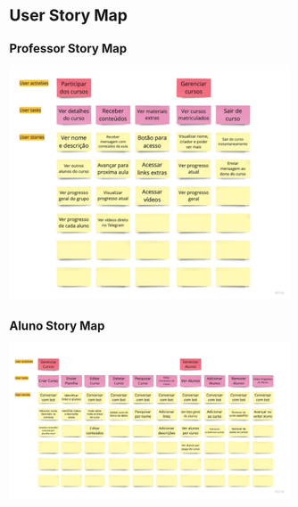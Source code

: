 <div class=body>
    <h1 class="title">User Story Map</h1>
    <h2 class="title">Professor Story Map</h2>
    <img src="img/equipe/AlunoStoryMap.png" alt="..." class="img-us">
    <h2 class="title">Aluno Story Map</h2>
    <img src="img/equipe/ProfessorStoryMap.png" alt="..." class="img-us">
</div>